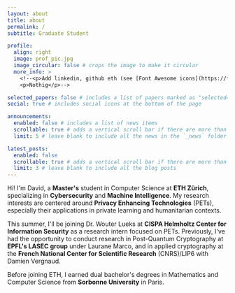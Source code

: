 ```yaml
---
layout: about
title: about
permalink: /
subtitle: Graduate Student

profile:
  align: right
  image: prof_pic.jpg
  image_circular: false # crops the image to make it circular
  more_info: >
    <!--<p>Add linkedin, github eth (see [Font Awesome icons](https://fontawesome.com/) and [Academicons](https://jpswalsh.github.io/academicons/))</p>
    <p>Nothig</p>-->

selected_papers: false # includes a list of papers marked as "selected={true}"
social: true # includes social icons at the bottom of the page

announcements:
  enabled: false # includes a list of news items
  scrollable: true # adds a vertical scroll bar if there are more than 3 news items
  limit: 5 # leave blank to include all the news in the `_news` folder

latest_posts:
  enabled: false
  scrollable: true # adds a vertical scroll bar if there are more than 3 new posts items
  limit: 3 # leave blank to include all the blog posts
---
```



Hi! I'm David, a <b>Master's</b> student in Computer Science at <b>ETH Zürich</b>, specializing in <b>Cybersecurity</b> and <b>Machine Intelligence</b>. My research interests are centered around <b>Privacy Enhancing Technologies</b> (PETs), especially their applications in private learning and humanitarian contexts.

This summer, I'll be joining Dr. Wouter Lueks at <b>CISPA Helmholtz Center for Information Security</b> as a research intern focused on PETs. Previously, I've had the opportunity to conduct research in Post-Quantum Cryptography at <b>EPFL's LASEC group</b> under Laurane Marco, and in applied cryptography at the <b>French National Center for Scientific Research</b> (CNRS)/LIP6 with Damien Vergnaud.

Before joining ETH, I earned dual bachelor's degrees in Mathematics and Computer Science from <b>Sorbonne University</b> in Paris.
